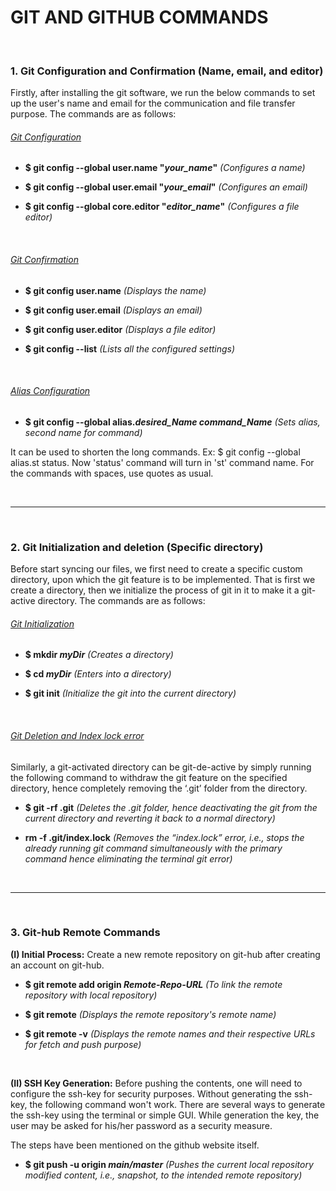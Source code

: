 # GIT AND GITHUB COMMANDS

<br>

### 1. Git Configuration and Confirmation (Name, email, and editor)

Firstly, after installing the git software, we run the below commands to set up the user's name and email for the communication and file transfer purpose. The commands are as follows:

###### <ins>Git Configuration</ins>

+ **$ git config --global user.name "_your_name_"** *(Configures a name)*

+ **$ git config --global user.email "*_your_email_*"** *(Configures an email)*

+ **$ git config --global core.editor "*_editor_name_*"** *(Configures a file editor)*

<br>

###### <ins>Git Confirmation</ins>

+ **$ git config user.name** *(Displays the name)*

+ **$ git config user.email** *(Displays an email)*

+ **$ git config user.editor** *(Displays a file editor)*

+ **$ git config --list** *(Lists all the configured settings)*

<br>

###### <ins>Alias Configuration</ins>

+ **$ git config --global alias._desired_Name_ _command_Name_** *(Sets alias, second name for command)*

It can be used to shorten the long commands. Ex: $ git config --global alias.st status. Now 'status' command will turn in 'st' command name. For the commands with spaces, use quotes as usual.

<br>
<hr>
<br>

### 2. Git Initialization and deletion (Specific directory)

Before start syncing our files, we first need to create a specific custom directory, upon which the git feature
is to be implemented. That is first we create a directory, then we initialize the process of git in it to make it a
git-active directory. The commands are as follows:

###### <ins>Git Initialization</ins>

+ **$ mkdir _myDir_** _(Creates a directory)_

+ **$ cd _myDir_** _(Enters into a directory)_

+ **$ git init** _(Initialize the git into the current directory)_

<br>

###### <ins>Git Deletion and Index lock error</ins>

Similarly, a git-activated directory can be git-de-active by simply running the following command to withdraw
the git feature on the specified directory, hence completely removing the ‘.git’ folder from the directory.

+ **$ git -rf .git** _(Deletes the .git folder, hence deactivating the git from the current directory and reverting it back to a normal directory)_


+ **rm -f .git/index.lock** _(Removes the “index.lock” error, i.e., stops the already running git command simultaneously with the primary command hence eliminating the terminal git error)_

<br>
<hr>
<br>

### 3. Git-hub Remote Commands

**(I) Initial Process:** Create a new remote repository on git-hub after creating an account on git-hub.

+ **$ git remote add origin _Remote-Repo-URL_** _(To link the remote repository with local repository)_

+ **$ git remote** _(Displays the remote repository's remote name)_

+ **$ git remote -v** _(Displays the remote names and their respective URLs for fetch and push purpose)_

<br>

**(II) SSH Key Generation:** Before pushing the contents, one will need to configure the ssh-key for security purposes. Without generating the ssh-key, the following command won't work. There are several ways to generate the ssh-key using the terminal or simple GUI. While generation the key, the user may be asked for his/her password as a security measure. 

The steps have been mentioned on the github website itself.

+ **$ git push -u origin _main/master_** _(Pushes the current local repository modified content, i.e., snapshot, to the intended remote repository)_
